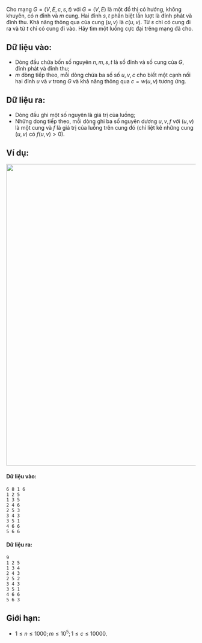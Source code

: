 Cho mạng $G = (V, E, c, s, t)$ với $G = (V, E)$ là một đồ thị có hướng, không khuyên, có $n$ đỉnh và $m$ cung. Hai đỉnh $s, t$ phân biệt lần lượt là đỉnh phát và đỉnh thu. Khả năng thông qua của cung $(u, v)$ là $c(u, v)$. Từ $s$ chỉ có cung đi ra và từ $t$ chỉ có cung đi vào. Hãy tìm một luồng cực đại trêng mạng đã cho.

## Dữ liệu vào:
- Dòng đầu chứa bốn số nguyên $n, m, s, t$ là số đỉnh và số cung của $G$, đỉnh phát và đỉnh thu;
- $m$ dòng tiếp theo, mỗi dòng chứa ba số số $u, v, c$ cho biết một cạnh nối hai đỉnh $u$ và $v$ trong $G$ và khả năng thông qua $c = w(u, v)$ tương ứng.

## Dữ liệu ra:
- Dòng đầu ghi một số nguyên là giá trị của luồng;
- Những dong tiếp theo, mỗi dòng ghi ba số nguyên dương $u, v, f$ với $(u, v)$ là một cung và $f$ là giá trị của luồng trên cung đó (chỉ liệt kê những cung $(u, v)$ có $f(u, v) > 0$).

## Ví dụ:
<center><img src="/images/problems/556/HMAXFLOW.png" width="800px" /></center>

#### Dữ liệu vào:
```
6 8 1 6
1 2 5
1 3 5
2 4 6
2 5 3
3 4 3
3 5 1
4 6 6
5 6 6
```

#### Dữ liệu ra:
```
9
1 2 5
1 3 4
2 4 3
2 5 2
3 4 3
3 5 1
4 6 6
5 6 3
```

## Giới hạn:
- $1 ≤ n ≤ 1000; m ≤ 10^5; 1 ≤ c ≤ 10000$.